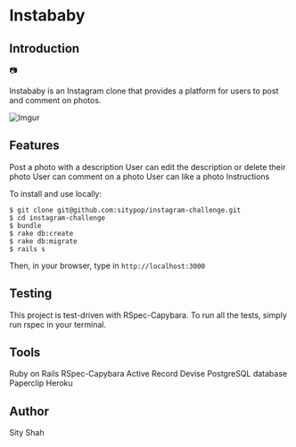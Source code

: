 # Instababy

## Introduction

📷

Instababy is an Instagram clone that provides a platform for users to post and comment on photos.

![Imgur](http://imgur.com/vgr1qXf.png)

## Features

Post a photo with a description
User can edit the description or delete their photo
User can comment on a photo
User can like a photo
Instructions

To install and use locally:


```
$ git clone git@github.com:sitypop/instagram-challenge.git
$ cd instagram-challenge
$ bundle
$ rake db:create
$ rake db:migrate
$ rails s
```

Then, in your browser, type in `http://localhost:3000`


## Testing

This project is test-driven with RSpec-Capybara. To run all the tests, simply run rspec in your terminal.

## Tools

Ruby on Rails
RSpec-Capybara
Active Record
Devise
PostgreSQL database
Paperclip
Heroku

## Author

Sity Shah
